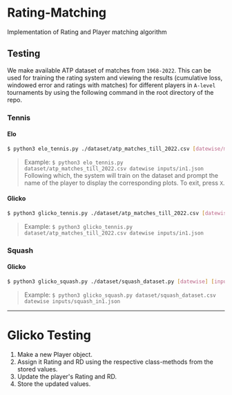 # Rating-Matching
Implementation of Rating and Player matching algorithm 

## Testing 

We make available ATP dataset of matches from `1968-2022`. This can be used for training the rating system and viewing the results (cumulative loss, windowed error and ratings with matches) for different players in `A-level` tournaments by using the following command in the root directory of the repo. 

### Tennis

#### Elo
```sh
$ python3 elo_tennis.py ./dataset/atp_matches_till_2022.csv [datewise/matchwise] [OPTIONAL:file input]
```
> Example: `$ python3 elo_tennis.py dataset/atp_matches_till_2022.csv datewise inputs/in1.json`
Following which, the system will train on the dataset and prompt the name of the player to display the corresponding plots. To exit, press `X`.

#### Glicko
```sh
$ python3 glicko_tennis.py ./dataset/atp_matches_till_2022.csv [datewise] [input_file]
```
> Example: `$ python3 glicko_tennis.py dataset/atp_matches_till_2022.csv datewise inputs/in1.json`

### Squash

#### Glicko
```sh
$ python3 glicko_squash.py ./dataset/squash_dataset.py [datewise] [input_file]
```
> Example: `$ python3 glicko_squash.py dataset/squash_dataset.csv datewise inputs/squash_in1.json`

***
# Glicko Testing
1. Make a new Player object.
2. Assign it Rating and RD using the respective class-methods from the stored values.
3. Update the player's Rating and RD.
4. Store the updated values.

